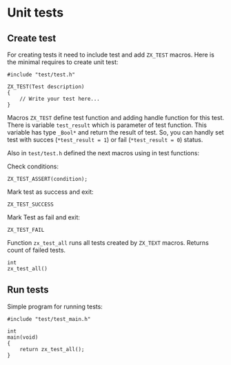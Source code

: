 # Unit tests

## Create test

For creating tests it need to include test and add `ZX_TEST` macros. Here is the minimal requires to create unit test:

    #include "test/test.h"
    
    ZX_TEST(Test description)
    {
        // Write your test here...
    }

Macros `ZX_TEST` define test function and adding handle function for this test. There is variable `test_result` which is parameter of test function. This variable has type `_Bool*` and return the result of test. So, you can handly set test with succes (`*test_result = 1`) or fail (`*test_result = 0`) status.

Also in `test/test.h` defined the next macros using in test functions:

Check conditions:

    ZX_TEST_ASSERT(condition);

Mark test as success and exit:

    ZX_TEST_SUCCESS

Mark Test as fail and exit:

    ZX_TEST_FAIL

Function `zx_test_all` runs all tests created by `ZX_TEXT` macros. Returns count of failed tests.

    int
    zx_test_all()

## Run tests

Simple program for running tests:

    #include "test/test_main.h"
    
    int
    main(void)
    {
        return zx_test_all();
    }

